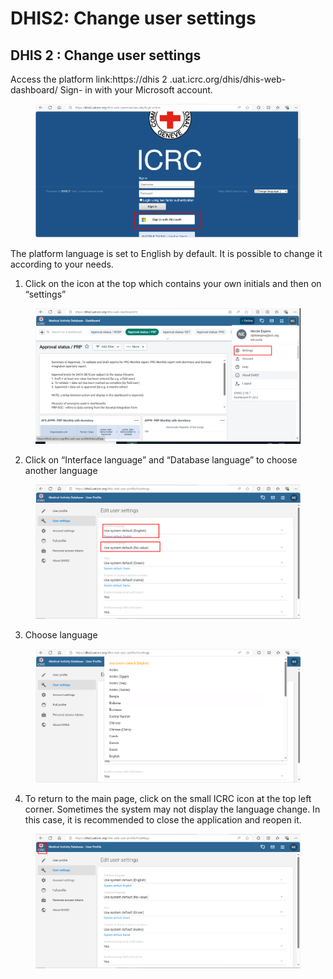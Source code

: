 # DHIS2: Change user settings

## DHIS 2 : Change user settings

Access the platform link:https://dhis 2 .uat.icrc.org/dhis/dhis-web-dashboard/ Sign- in with your Microsoft account.

<figure><img src="../../.gitbook/assets/image (18) (1) (1).png" alt=""><figcaption></figcaption></figure>

The platform language is set to English by default. It is possible to change it according to your needs.

1. Click on the icon at the top which contains your own initials and then on “settings”

<figure><img src="../../.gitbook/assets/image (19) (1) (1).png" alt=""><figcaption></figcaption></figure>

2. Click on “Interface language” and “Database language” to choose another language

<figure><img src="../../.gitbook/assets/image (20) (1) (1).png" alt=""><figcaption></figcaption></figure>

3. Choose language

<figure><img src="../../.gitbook/assets/image (22) (1) (1).png" alt=""><figcaption></figcaption></figure>

4. To return to the main page, click on the small ICRC icon at the top left corner. Sometimes the system may not display the language change. In this case, it is recommended to close the application and reopen it.

<figure><img src="../../.gitbook/assets/image (23) (1).png" alt=""><figcaption></figcaption></figure>

